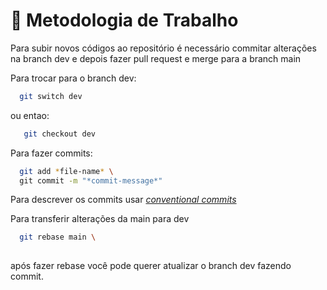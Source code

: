 <h1> 🤝 Metodologia de Trabalho </h1>

Para subir novos códigos ao repositório é necessário commitar alterações na branch dev e depois fazer pull request e merge para a branch main

  Para trocar para o branch dev:
  ```sh
    git switch dev
  ```
  ou entao:
  ```sh
     git checkout dev
  ```
  
  Para fazer commits:
  ```sh
    git add *file-name* \
    git commit -m "*commit-message*"
  ```
  
  Para descrever os commits usar [*conventional commits*](https://www.conventionalcommits.org/en/v1.0.0/)

  Para transferir alterações da main para dev
  ```sh
    git rebase main \
    
  ```
  após fazer rebase você pode querer atualizar o branch dev fazendo commit.
